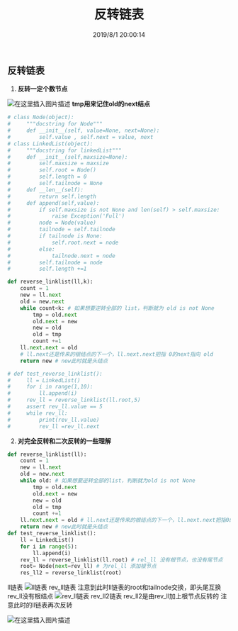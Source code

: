 ﻿---
title: 反转链表
categories:
- DSA
- Algorithm
- LeetCode
date: 2019/8/1 20:00:14
updated: 2020/12/10 12:00:14
---



## 反转链表

 1. **反转一定个数节点**

![在这里插入图片描述](https://gitee.com/gaoyi-ai/image-bed/raw/master/images/20191020194153196.png)
**tmp用来记住old的next结点**

```python
# class Node(object):
#     """docstring for Node"""
#     def __init__(self, value=None, next=None):
#         self.value , self.next = value, next
# class LinkedList(object):
#     """docstring for linkedList"""
#     def __init__(self,maxsize=None):
#         self.maxsize = maxsize
#         self.root = Node()
#         self.length = 0
#         self.tailnode = None
#     def __len__(self):
#         return self.length
#     def append(self,value):
#         if self.maxsize is not None and len(self) > self.maxsize:
#             raise Exception('Full')
#         node = Node(value)
#         tailnode = self.tailnode
#         if tailnode is None:
#             self.root.next = node
#         else:
#             tailnode.next = node
#         self.tailnode = node
#         self.length +=1

def reverse_linklist(ll,k):
    count = 1
    new = ll.next
    old = new.next
    while count<k: # 如果想要逆转全部的 list，判断就为 old is not None
        tmp = old.next
        old.next = new
        new = old
        old = tmp
        count +=1
    ll.next.next = old 
    # ll.next还是传来的根结点的下一个，ll.next.next把指 0的next指向 old
    return new # new此时就是头结点

# def test_reverse_linklist():
#     ll = LinkedList()
#     for i in range(1,10):
#         ll.append(i)
#     rev_ll = reverse_linklist(ll.root,5)
#     assert rev_ll.value == 5
#     while rev_ll:
#         print(rev_ll.value)
#         rev_ll =rev_ll.next
```

 2. **对完全反转和二次反转的一些理解**

```python
def reverse_linklist(ll):
    count = 1
    new = ll.next
    old = new.next
    while old: # 如果想要逆转全部的list，判断就为old is not None
        tmp = old.next
        old.next = new
        new = old
        old = tmp
        count +=1
    ll.next.next = old # ll.next还是传来的根结点的下一个，ll.next.next把指0的next指向old
    return new # new此时就是头结点
def test_reverse_linklist():	
    ll = LinkedList()
    for i in range(5):
        ll.append(i)
    rev_ll = reverse_linklist(ll.root) # rel_ll 没有根节点，也没有尾节点
    root= Node(next=rev_ll) # 为rel_ll 添加根节点
    res_ll2 = reverse_linklist(root)
```

ll链表
![ll链表](https://gitee.com/gaoyi-ai/image-bed/raw/master/images/20191026144758340.jpg)
rev_ll链表
注意到此时ll链表的root和tailnode交换，即头尾互换
rev_ll没有根结点
![rev_ll链表](https://gitee.com/gaoyi-ai/image-bed/raw/master/images/20191026144548354.jpg)
rev_ll2链表
rev_ll2是由rev_ll加上根节点反转的
注意此时的ll链表再次反转

![在这里插入图片描述](https://gitee.com/gaoyi-ai/image-bed/raw/master/images/20191026144910537.jpg)
